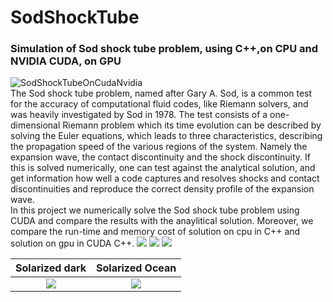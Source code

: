 # SodShockTube
### Simulation of Sod shock tube problem, using C++,on CPU and NVIDIA CUDA, on GPU
![SodShockTubeOnCudaNvidia](http://zomorod.me/wp-content/uploads/2019/10/Sod.jpg)<br/>
The Sod shock tube problem, named after Gary A. Sod, is a common test for the accuracy of computational fluid codes, like Riemann solvers, and was heavily investigated by Sod in 1978. The test consists of a one-dimensional Riemann problem which its time evolution can be described by solving the Euler equations, which leads to three characteristics, describing the propagation speed of the various regions of the system. Namely the expansion wave, the contact discontinuity and the shock discontinuity. If this is solved numerically, one can test against the analytical solution, and get information how well a code captures and resolves shocks and contact discontinuities and reproduce the correct density profile of the expansion wave.  
In this project we numerically solve the Sod shock tube problem using CUDA and compare the results with the anaylitical solution. Moreover, we compare the run-time and memory cost of solution on cpu in C++ and solution on gpu in CUDA C++.
![](http://zomorod.me/wp-content/uploads/2020/02/sdf.gif)  ![](http://zomorod.me/wp-content/uploads/2020/02/sdf.gif) ![](http://zomorod.me/wp-content/uploads/2020/02/sdf.gif) 

Solarized dark             |  Solarized Ocean
:-------------------------:|:-------------------------:
![](http://zomorod.me/wp-content/uploads/2020/02/sdf.gif)  |  ![](http://zomorod.me/wp-content/uploads/2020/02/sdf.gif)
